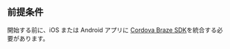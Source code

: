 ## 前提条件

開始する前に、iOS または Android アプリに [Cordova Braze SDK]({{site.baseurl}}/developer_guide/platform_integration_guides/cordova/initial_setup/integration/)を統合する必要があります。
